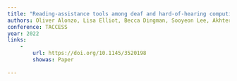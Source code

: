 ```yaml
---
title: "Reading-assistance tools among deaf and hard-of-hearing computing professionals in the us: Their reading experiences, interests and perceptions of social accessibility"
authors: Oliver Alonzo, Lisa Elliot, Becca Dingman, Sooyeon Lee, Akhter Al Amin, Matt Huenerfauth
conference: TACCESS
year: 2022
links:
    -
        url: https://doi.org/10.1145/3520198
        showas: Paper
   
---
```

